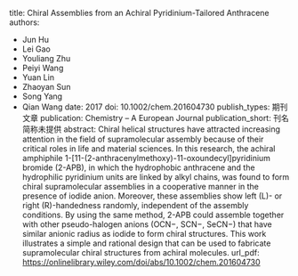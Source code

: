 title: Chiral Assemblies from an Achiral Pyridinium-Tailored Anthracene
authors:
- Jun Hu
- Lei Gao
- Youliang Zhu
- Peiyi Wang
- Yuan Lin
- Zhaoyan Sun
- Song Yang
- Qian Wang
date: 2017
doi: 10.1002/chem.201604730
publish_types: 期刊文章
publication: Chemistry – A European Journal
publication_short: 刊名简称未提供
abstract: Chiral helical structures have attracted increasing attention  in the field of supramolecular assembly because of their critical roles  in life and material sciences. In this research, the achiral amphiphile  1-[11-(2-anthracenylmethoxy)-11-oxoundecyl]pyridinium bromide (2-APB),  in which the hydrophobic anthracene and the hydrophilic pyridinium units  are linked by alkyl chains, was found to form chiral supramolecular  assemblies in a cooperative manner in the presence of iodide anion.  Moreover, these assemblies show left (L)- or right (R)-handedness  randomly, independent of the assembly conditions. By using the same  method, 2-APB could assemble together with other pseudo-halogen anions  (OCN−, SCN−, SeCN−) that have similar anionic radius as iodide to form  chiral structures. This work illustrates a simple and rational design  that can be used to fabricate supramolecular chiral structures from  achiral molecules.
url_pdf: https://onlinelibrary.wiley.com/doi/abs/10.1002/chem.201604730
